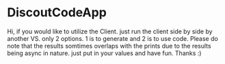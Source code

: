   # DiscoutCodeApp

  Hi, if you would like to utilize the Client. just run the client side by side by another VS. only 2 options. 1 is to generate and 2 is to use code. 
Please do note that the results somtimes overlaps with the prints due to the results being async in nature. just put in your values and have fun. Thanks :) 
